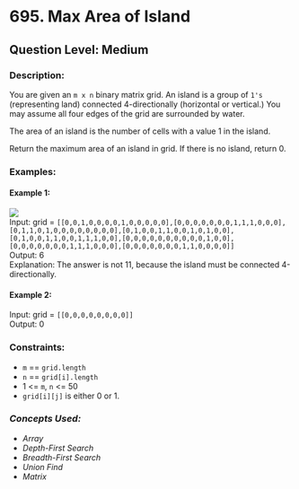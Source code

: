 # 695. Max Area of Island
## Question Level: Medium
### Description:
You are given an `m x n` binary matrix grid. An island is a group of `1's` (representing land) connected 4-directionally (horizontal or vertical.) You may assume all four edges of the grid are surrounded by water.

The area of an island is the number of cells with a value 1 in the island.

Return the maximum area of an island in grid. If there is no island, return 0.

### Examples:
#### Example 1:

<img src="https://assets.leetcode.com/uploads/2021/05/01/maxarea1-grid.jpg"><br>
Input: grid = `[[0,0,1,0,0,0,0,1,0,0,0,0,0],[0,0,0,0,0,0,0,1,1,1,0,0,0],[0,1,1,0,1,0,0,0,0,0,0,0,0],[0,1,0,0,1,1,0,0,1,0,1,0,0],[0,1,0,0,1,1,0,0,1,1,1,0,0],[0,0,0,0,0,0,0,0,0,0,1,0,0],[0,0,0,0,0,0,0,1,1,1,0,0,0],[0,0,0,0,0,0,0,1,1,0,0,0,0]]`  
Output: 6  
Explanation: The answer is not 11, because the island must be connected 4-directionally.  
#### Example 2:

Input: grid = `[[0,0,0,0,0,0,0,0]]`  
Output: 0  

### Constraints:

- `m` == `grid.length`
- `n` == `grid[i].length`
- 1 <= `m`, `n` <= 50
- `grid[i][j]` is either 0 or 1.

### <i>Concepts Used:
- Array
- Depth-First Search
- Breadth-First Search
- Union Find
- Matrix</i>
